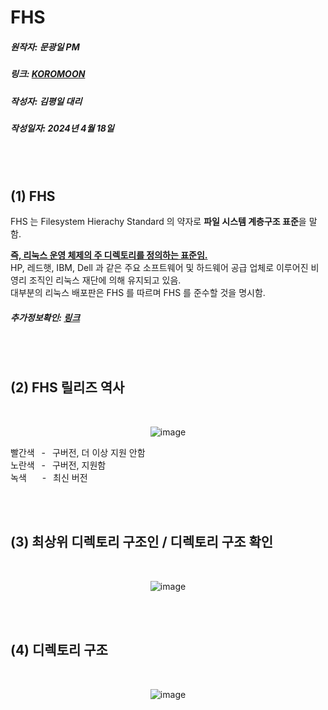 # FHS
##### 원작자: 문광일 PM
##### 링크: [KOROMOON][koromoonlink]
[koromoonlink]: https://koromoon.blogspot.com/2018/02/blog-post_18.html "Go koromoon"
##### 작성자: 김평일 대리
##### 작성일자: 2024년 4월 18일

<br>
<br>

## (1) FHS

FHS 는 Filesystem Hierachy Standard 의 약자로 **파일 시스템 계층구조 표준**을 말함.<br>

<ins>**즉, 리눅스 운영 체제의 주 디렉토리를 정의하는 표준임.**</ins><br>
HP, 레드햇, IBM, Dell 과 같은 주요 소프트웨어 및 하드웨어 공급 업체로 이루어진 비영리 조직인 리눅스 재단에 의해 유지되고 있음.<br>
대부분의 리눅스 배포판은 FHS 를 따르며 FHS 를 준수할 것을 명시함.<br>
##### 추가정보확인: [링크][link]
[link]: http://refspecs.linuxfoundation.org/FHS_3.0/fhs-3.0.html "linukfoundation"

<br>
<br>

## (2) FHS 릴리즈 역사

</br><div align="center">![image](https://github.com/ICTIS-Cert-System-Project/ICTIS-Cert-System/assets/165347210/602a430b-e58e-4b95-859e-270477be0c57)</div>

빨간색&ensp; -&ensp; 구버전, 더 이상 지원 안함<br>
노란색&ensp; -&ensp; 구버전, 지원함<br>
녹색 &emsp;&ensp;-&ensp; 최신 버전<br>

<br>
<br>

## (3) 최상위 디렉토리 구조인 / 디렉토리 구조 확인

</br><div align="center">![image](https://github.com/ICTIS-Cert-System-Project/ICTIS-Cert-System/assets/165347210/80d84ce8-9570-4694-8279-019b56167544)</div>

<br>
<br>

## (4) 디렉토리 구조

</br><div align="center">![image](https://github.com/ICTIS-Cert-System-Project/ICTIS-Cert-System/assets/18510716/47c1d2a2-481d-4c1d-81c0-2524b4b69a07)</div>

<br>
